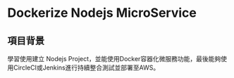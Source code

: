 # Dockerize Nodejs MicroService
## 項目背景
   學習使用建立 Nodejs Project，並能使用Docker容器化微服務功能，最後能夠使用CircleCI或Jenkins進行持續整合測試並部署至AWS。
   
